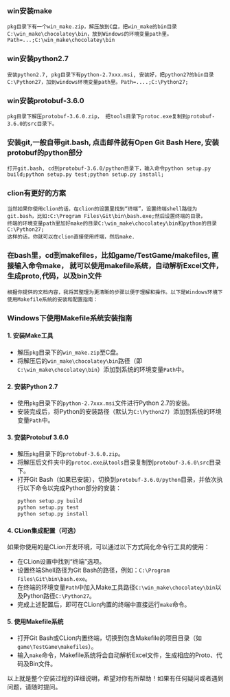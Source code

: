 ### win安装make
    pkg目录下有一个win_make.zip，解压放到C盘，把win_make的bin目录C:\win_make\chocolatey\bin，放到Windows的环境变量path里。Path=...;C:\win_make\chocolatey\bin
### win安装python2.7
    安装python2.7, pkg目录下有python-2.7xxx.msi, 安装好，把python27的bin目录C:\Python27，加到windows环境变量path里。Path=....;C:\Python27;
### win安装protobuf-3.6.0
    pkg目录下解压protobuf-3.6.0.zip， 把tools目录下protoc.exe复制到protobuf-3.6.0的src目录下。
### 安装git,一般自带git.bash, 点击邮件就有Open Git Bash Here, 安装protobuf的python部分
    打开git.bash, cd到protobuf-3.6.0/python目录下，输入命令python setup.py build;python setup.py test;python setup.py install;
### clion有更好的方案
    当然如果你使用clion的话，在clion的设置里找到“终端”，设置终端shell路径为git.bash，比如:C:\Program Files\Git\bin\bash.exe;然后设置终端的目录，
    终端的环境变量path里加好make的目录C:\win_make\chocolatey\bin和python的目录C:\Python27;
    这样的话，你就可以在clion直接使用终端，然后make.
### 在bash里，cd到makefiles，比如game/TestGame/makefiles, 直接输入命令make， 就可以使用makefile系统，自动解析Excel文件，生成proto,代码，以及bin文件

    根据你提供的文档内容，我将其整理为更清晰的步骤以便于理解和操作。以下是Windows环境下使用Makefile系统的安装和配置指南：

### Windows下使用Makefile系统安装指南

#### 1. 安装Make工具
- 解压`pkg`目录下的`win_make.zip`至C盘。
- 将解压后的`win_make\chocolatey\bin`路径（即`C:\win_make\chocolatey\bin`）添加到系统的环境变量`Path`中。

#### 2. 安装Python 2.7
- 使用`pkg`目录下的`python-2.7xxx.msi`文件进行Python 2.7的安装。
- 安装完成后，将Python的安装路径（默认为`C:\Python27`）添加到系统的环境变量`Path`中。

#### 3. 安装Protobuf 3.6.0
- 解压`pkg`目录下的`protobuf-3.6.0.zip`。
- 将解压后文件夹中的`protoc.exe`从`tools`目录复制到`protobuf-3.6.0\src`目录下。
- 打开Git Bash（如果已安装），切换到`protobuf-3.6.0/python`目录，并依次执行以下命令以完成Python部分的安装：
  ```bash
  python setup.py build
  python setup.py test
  python setup.py install
  ```


#### 4. CLion集成配置（可选）
如果你使用的是CLion开发环境，可以通过以下方式简化命令行工具的使用：
- 在CLion设置中找到“终端”选项。
- 设置终端Shell路径为Git Bash的路径，例如：`C:\Program Files\Git\bin\bash.exe`。
- 在终端的环境变量`Path`中加入Make工具路径`C:\win_make\chocolatey\bin`以及Python路径`C:\Python27`。
- 完成上述配置后，即可在CLion内置的终端中直接运行`make`命令。

#### 5. 使用Makefile系统
- 打开Git Bash或CLion内置终端，切换到包含Makefile的项目目录（如`game\TestGame\makefiles`）。
- 输入`make`命令，Makefile系统将会自动解析Excel文件，生成相应的Proto、代码及Bin文件。

以上就是整个安装过程的详细说明，希望对你有所帮助！如果有任何疑问或者遇到问题，请随时提问。